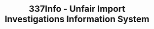 ---
bigquery: https://console.cloud.google.com/bigquery?p=patents-public-data&d=usitc_investigations&page=dataset&project=sheets-management-319211
citation: US International Trade Commission 337Info Unfair Import Investigations Information
  System
contributors: US International Trade Comission
cost: None
description: US International Trade Commission 337Info Unfair Import Investigations
  Information System contains data on investigations done under Section 337. Section
  337 declares the infringement of certain statutory intellectual property rights
  and other forms of unfair competition in import trade to be unlawful practices.
  Most Section 337 investigations involve allegations of patent or registered trademark
  infringement.
documentation: FAQ and tutorial available on the site
last_edit: 04/13/2022, 05:54:24
location: https://pubapps2.usitc.gov/337external/
maintained_by: US International Trade Comission
schema_fields:
- invUnfairAct
- currentActiveALJ
- actualEndDateEvidHear
- teoIdIssueDate
- issueDateOtherNonFinal
- finalIdOnViolationDue
- trademarkNumbers
- docketNo
- lastUpdated
- copyrightNumbers
- currentStatus
- htsNumbers
- investigationTermDate
- teoIdDueDate
- finalDetViolation
- publication_number
- targetDate
- finalIdOnViolationIssue
- scheduledEndDateEvidHear
- teoProceedingInvolved
- id
- patentNumber
- patentNumbers
- startDateMarkmanHearing
- actualStartDateEvidHear
- endDateMarkmanHearing
- investigationNo
- investigationType
- aljAssigned
- dateCreated
- teoReliefGranted
- dateOfPublicationFrNotice
- cafcAppeals
- gcAttorney
- finalDetNoViolation
- complainant
- scheduledStartDateEvidHear
- ouiiParticipation
- title
- internalRemand
- ouiiAttorney
- dateComplaintFiled
- markmanHearing
- respondent
shortname: unfair_import_investigations
tags:
- import
- legal
- trade
timeframe: 2008-2021 (prior to 2008 downloadable as a JSON file)
title: 337Info - Unfair Import Investigations Information System
uuid: 2721f5ec-e599-4890-9265-9706719fc71e
---